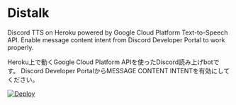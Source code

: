 # Distalk
Discord TTS on Heroku powered by Google Cloud Platform Text-to-Speech API.
Enable message content intent from Discord Developer Portal to work properly.

Heroku上で動くGoogle Cloud Platform APIを使ったDiscord読み上げbotです。
Discord Developer PortalからMESSAGE CONTENT INTENTを有効にしてください。

[![Deploy](https://www.herokucdn.com/deploy/button.svg)](https://heroku.com/deploy)
